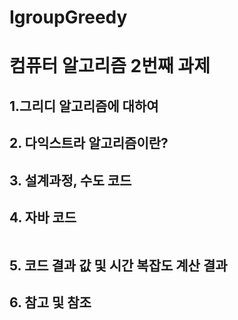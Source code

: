 # IgroupGreedy
# 컴퓨터 알고리즘 2번째 과제

## 1.그리디 알고리즘에 대하여

## 2. 다익스트라 알고리즘이란?

## 3. 설계과정, 수도 코드


## 4. 자바 코드
``` java


```

## 5. 코드 결과 값 및 시간 복잡도 계산 결과

## 6. 참고 및 참조
